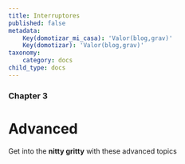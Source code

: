 ```yaml
---
title: Interruptores
published: false
metadata:
    Key(domotizar_mi_casa): 'Valor(blog,grav)'
    Key(domotizar): 'Valor(blog,grav)'
taxonomy:
    category: docs
child_type: docs
---
```


### Chapter 3

# Advanced

Get into the **nitty gritty** with these advanced topics
